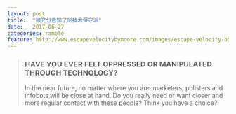 ```yaml
---
layout: post
title:  "被充分告知了的技术保守派"
date:   2017-06-27
categories: ramble
feature: http://www.escapevelocitybymoore.com/images/escape-velocity-book-cover.jpg
---
```

>### HAVE YOU EVER FELT OPPRESSED OR MANIPULATED THROUGH TECHNOLOGY?<br/>
>In the near future, no matter where you are, marketers, pollsters and infobots will be close at hand. Do you really need or want closer and more regular contact with these people? Think you have a choice?